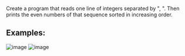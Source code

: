 Create a program that reads one line of integers separated by ", ". Then prints the even numbers of that sequence sorted in increasing order.

## Examples:

![image](https://user-images.githubusercontent.com/45227327/215222388-f032a9d4-c966-445c-b07d-27062b67ef30.png)
![image](https://user-images.githubusercontent.com/45227327/215222449-fd7a2020-11d2-4ada-b05c-107d9cda40b7.png)
